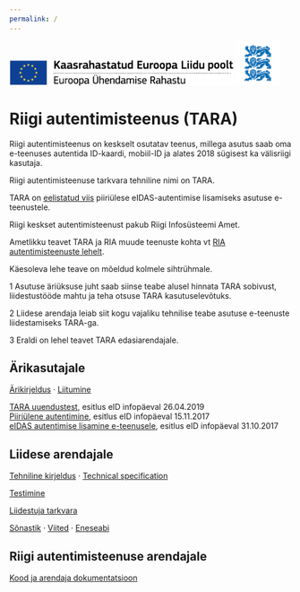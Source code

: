 ```yaml
---
permalink: /
---
```


<img src='img/ee_cef_0.png' style='width:400px'>

<img src='img/LOVID.png' style='width: 80px;'>

# Riigi autentimisteenus (TARA)

Riigi autentimisteenus on keskselt osutatav teenus, millega asutus saab oma e-teenuses autentida ID-kaardi, mobiil-ID ja alates 2018 sügisest ka välisriigi kasutaja.

Riigi autentimisteenuse tarkvara tehniline nimi on TARA.

TARA on [eelistatud viis](https://e-gov.github.io/eIDAS-Connector/Valik) piiriülese eIDAS-autentimise lisamiseks asutuse e-teenustele.

Riigi keskset autentimisteenust pakub Riigi Infosüsteemi Amet.

Ametlikku teavet TARA ja RIA muude teenuste kohta vt [RIA autentimisteenuste lehelt](https://www.ria.ee/et/riigi-infosusteem/eid/partnerile.html#tara). 

Käesoleva lehe teave on mõeldud kolmele sihtrühmale.

1 Asutuse äriüksuse juht saab siinse teabe alusel hinnata TARA sobivust, liidestustööde mahtu ja teha otsuse TARA kasutuselevõtuks.

2 Liidese arendaja leiab siit kogu vajaliku tehnilise teabe asutuse e-teenuste liidestamiseks TARA-ga.

3 Eraldi on lehel teavet TARA edasiarendajale.

## Ärikasutajale

[Ärikirjeldus](Arikirjeldus) · [Liitumine](Liitumine)

<a href='https://e-gov.github.io/TARA-Doku/files/Uuendustest.pdf' target='_new'>TARA uuendustest</a>, esitlus eID infopäeval 26.04.2019<br> 
<a href='https://e-gov.github.io/TARA-Doku/files/PiiriyleneAutentimine.pdf' target='_new'>Piiriülene autentimine</a>, esitlus eID infopäeval 15.11.2017<br>
<a href='https://e-gov.github.io/TARA-Doku/files/TARA-tutvustus.pdf' target='_new'>eIDAS autentimise lisamine e-teenusele</a>, esitlus eID infopäeval 31.10.2017<br>

## Liidese arendajale

[Tehniline kirjeldus](TehnilineKirjeldus) · [Technical specification](TechnicalSpecification)

[Testimine](Testimine)

[Liidestuja tarkvara](Naited)

[Sõnastik](Sonastik) · [Viited](Viited) · [Eneseabi](Eneseabi)

## Riigi autentimisteenuse arendajale

[Kood ja arendaja dokumentatsioon](Arendajale)
